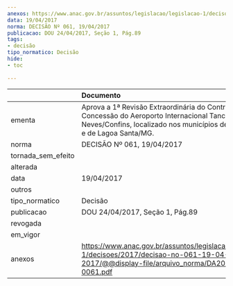 ```yaml
---
anexos: https://www.anac.gov.br/assuntos/legislacao/legislacao-1/decisoes/2017/decisao-no-061-19-04-2017/@@display-file/arquivo_norma/DA2017-0061.pdf
data: 19/04/2017
norma: DECISÃO Nº 061, 19/04/2017
publicacao: DOU 24/04/2017, Seção 1, Pág.89
tags:
- decisão
tipo_normatico: Decisão
hide: 
- toc 
 
---
```


|                    | Documento                                                                                                                                                                   |
|:-------------------|:----------------------------------------------------------------------------------------------------------------------------------------------------------------------------|
| ementa             | Aprova a 1ª Revisão Extraordinária do Contrato de Concessão do Aeroporto Internacional Tancredo Neves/Confins, localizado nos municípios de Confins/MG e de Lagoa Santa/MG. |
| norma              | DECISÃO Nº 061, 19/04/2017                                                                                                                                                  |
| tornada_sem_efeito |                                                                                                                                                                             |
| alterada           |                                                                                                                                                                             |
| data               | 19/04/2017                                                                                                                                                                  |
| outros             |                                                                                                                                                                             |
| tipo_normatico     | Decisão                                                                                                                                                                     |
| publicacao         | DOU 24/04/2017, Seção 1, Pág.89                                                                                                                                             |
| revogada           |                                                                                                                                                                             |
| em_vigor           |                                                                                                                                                                             |
| anexos             | https://www.anac.gov.br/assuntos/legislacao/legislacao-1/decisoes/2017/decisao-no-061-19-04-2017/@@display-file/arquivo_norma/DA2017-0061.pdf                               |